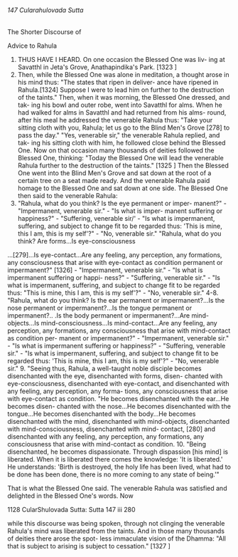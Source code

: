 ###### 147 Cularahulovada Sutta

 The Shorter Discourse of

 Advice to Rahula

1. THUS HAVE I HEARD. On one occasion the Blessed One was liv-
ing at Savatthl in Jeta's Grove, Anathapindika's Park. [1323 ]
2. Then, while the Blessed One was alone in meditation, a
thought arose in his mind thus: "The states that ripen in deliver-
ance have ripened in Rahula.[1324] Suppose I were to lead him on
further to the destruction of the taints."
Then, when it was morning, the Blessed One dressed, and tak-
ing his bowl and outer robe, went into Savatthl for alms. When he
had walked for alms in Savatthl and had returned from his alms-
round, after his meal he addressed the venerable Rahula thus:
"Take your sitting cloth with you, Rahula; let us go to the
Blind Men's Grove [278] to pass the day."
"Yes, venerable sir," the venerable Rahula replied, and tak-
ing his sitting cloth with him, he followed close behind the
Blessed One.
Now on that occasion many thousands of deities followed the
Blessed One, thinking: "Today the Blessed One will lead the
venerable Rahula further to the destruction of the taints." [1325 ]
Then the Blessed One went into the Blind Men's Grove and sat
down at the root of a certain tree on a seat made ready. And the
venerable Rahula paid homage to the Blessed One and sat down
at one side. The Blessed One then said to the venerable Rahula:
3. "Rahula, what do you think? Is the eye permanent or imper-
manent?" - "Impermanent, venerable sir." - "Is what is imper-
manent suffering or happiness?" - "Suffering, venerable sir/' -
"Is what is impermanent, suffering, and subject to change fit to
be regarded thus: 'This is mine, this I am, this is my self'?" -
"No, venerable sir."
"Rahula, what do you think? Are forms...Is eye-consciousness

...[279]...Is eye-contact...Are any feeling, any perception, any
formations, any consciousness that arise with eye-contact as
condition permanent or impermanent?" [1326] - "Impermanent,
venerable sir." - "Is what is impermanent suffering or happi-
ness?" - "Suffering, venerable sir." - "Is what is impermanent,
suffering, and subject to change fit to be regarded thus: "This is
mine, this I am, this is my self'?" - "No, venerable sir."
4-8. "Rahula, what do you think? Is the ear permanent or
impermanent?...Is the nose permanent or impermanent?...Is the
tongue permanent or impermanent?.. .Is the body permanent or
impermanent?...Are mind-objects...Is mind-consciousness...Is
mind-contact...Are any feeling, any perception, any formations,
any consciousness that arise with mind-contact as condition per-
manent or impermanent?" - "Impermanent, venerable sir." - "Is
what is impermanent suffering or happiness?" - "Suffering,
venerable sir." - "Is what is impermanent, suffering, and subject
to change fit to be regarded thus: 'This is mine, this I am, this is
my self'?" - "No, venerable sir."
9. "Seeing thus, Rahula, a well-taught noble disciple becomes
disenchanted with the eye, disenchanted with forms, disen-
chanted with eye-consciousness, disenchanted with eye-contact,
and disenchanted with any feeling, any perception, any forma-
tions, any consciousness that arise with eye-contact as condition.
"He becomes disenchanted with the ear...He becomes disen-
chanted with the nose...He becomes disenchanted with the
tongue...He becomes disenchanted with the body...He becomes
disenchanted with the mind, disenchanted with mind-objects,
disenchanted with mind-consciousness, disenchanted with mind-
contact, [280] and disenchanted with any feeling, any perception,
any formations, any consciousness that arise with mind-contact
as condition.
10. "Being disenchanted, he becomes dispassionate. Through
dispassion [his mind] is liberated. When it is liberated there
comes the knowledge: 'It is liberated.' He understands: 'Birth is
destroyed, the holy life has been lived, what had to be done has
been done, there is no more coming to any state of being.'"

That is what the Blessed One said. The venerable Rahula was
satisfied and delighted in the Blessed One's words. Now

1128 CularShulovada Sutta: Sutta 147 iii 280

while this discourse was being spoken, through not clinging
the venerable Rahula's mind was liberated from the taints.
And in those many thousands of deities there arose the spot-
less immaculate vision of the Dhamma: "All that is subject to
arising is subject to cessation." [1327 ]
